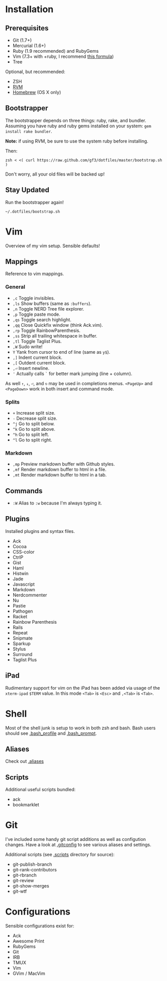 # Installation

## Prerequisites

* Git (1.7+)
* Mercurial (1.6+)
* Ruby (1.9 recommended) and RubyGems
* Vim (7.3+ with +ruby, I recommend [this formula](https://github.com/adamv/homebrew-alt/blob/master/duplicates/vim.rb))
* Tree

Optional, but recommended:

* ZSH
* [RVM](http://rvm.beginrescueend.com/)
* [Homebrew](http://mxcl.github.com/homebrew/) (OS X only)

## Bootstrapper

The bootstrapper depends on three things: ruby, rake, and bundler. Assuming you
have ruby and ruby gems installed on your system: `gem install rake bundler`.

**Note:** if using RVM, be sure to use the system ruby before installing.

Then:

    zsh < <( curl https://raw.github.com/gf3/dotfiles/master/bootstrap.sh )

Don't worry, all your old files will be backed up!

## Stay Updated

Run the bootstrapper again!

    ~/.dotfiles/bootstrap.sh



# Vim

Overview of my vim setup. Sensible defaults!

## Mappings

Reference to vim mappings.

### General

* `,c` Toggle invisibles.
* `,ls` Show buffers (same as `:buffers`).
* `,n` Toggle NERD Tree file explorer.
* `,p` Toggle paste mode.
* `,qs` Toggle search highlight.
* `,qq` Close Quickfix window (think Ack.vim).
* `,rp` Toggle RainbowParenthesis.
* `,ss` Strip all trailing whitespace in buffer.
* `,tl` Toggle Taglist Plus.
* `,W` Sudo write!
* `Y` Yank from cursor to end of line (same as `y$`).
* `,]` Indent current block.
* `,[` Outdent current block.
* `,⏎` Insert newline.
* `'` Actually calls <code>`</code> for better mark jumping (line + column).

As well `↑`, `↓`, `⏎`, and `⎋` may be used in completions menus. `<PageUp>` and `<PageDown>` work in both insert and command mode.

### Splits

* `+` Increase split size.
* `-` Decrease split size.
* `^j` Go to split below.
* `^k` Go to split above.
* `^h` Go to split left.
* `^l` Go to split right.

### Markdown

* `,mp` Preview markdown buffer with Github styles.
* `,mf` Render markdown buffer to html in a file.
* `,mt` Render markdown buffer to html in a tab.

## Commands

* `:W` Alias to `:w` because I'm always typing it.

## Plugins

Installed plugins and syntax files.

* Ack
* Cocoa
* CSS-color
* CtrlP
* Gist
* Haml
* Histwin
* Jade
* Javascript
* Markdown
* Nerdcommenter
* Nu
* Pastie
* Pathogen
* Racket
* Rainbow Parenthesis
* Rails
* Repeat
* Snipmate
* Sparkup
* Stylus
* Surround
* Taglist Plus

## iPad

Rudimentary support for vim on the iPad has been added via usage of the
`xterm-ipad` `$TERM` value. In this mode `<Tab>` is `<Esc>` and `,<Tab>` is
`<Tab>`.



# Shell

Most of the shell junk is setup to work in both zsh and bash. Bash users should
see [.bash_profile](https://github.com/gf3/dotfiles/blob/master/.bash_profile)
and [.bash_prompt](https://github.com/gf3/dotfiles/blob/master/.bash_prompt).

## Aliases

Check out [.aliases](https://github.com/gf3/dotfiles/blob/master/.aliases)

## Scripts

Additional useful scripts bundled:

* ack
* bookmarklet



# Git

I've included some handy git script additions as well as configution changes.
Have a look at
[.gitconfig](https://github.com/gf3/dotfiles/blob/master/.gitconfig) to see
various aliases and settings.

Additional scripts (see [.scripts](https://github.com/gf3/dotfiles/tree/master/.scripts/) directory for source):

* git-publish-branch
* git-rank-contributors
* git-rbranch
* git-review
* git-show-merges
* git-wtf



# Configurations

Sensible configurations exist for:

* Ack
* Awesome Print
* RubyGems
* Git
* IRB
* TMUX
* Vim
* GVim / MacVim

